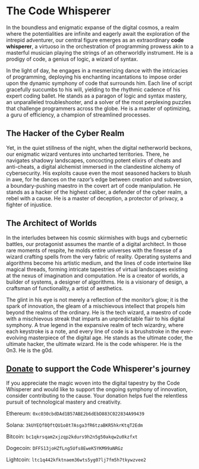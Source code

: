 # The Code Whisperer

In the boundless and enigmatic expanse of the digital cosmos, a realm where the potentialities are infinite and eagerly await the exploration of the intrepid adventurer, our central figure emerges as an extraordinary **code whisperer**, a virtuoso in the orchestration of programming prowess akin to a masterful musician playing the strings of an otherworldly instrument. He is a prodigy of code, a genius of logic, a wizard of syntax.

In the light of day, he engages in a mesmerizing dance with the intricacies of programming, deploying his enchanting incantations to impose order upon the dynamic symphony of code that surrounds him. Each line of script gracefully succumbs to his will, yielding to the rhythmic cadence of his expert coding ballet. He stands as a paragon of logic and syntax mastery, an unparalleled troubleshooter, and a solver of the most perplexing puzzles that challenge programmers across the globe. He is a master of optimizing, a guru of efficiency, a champion of streamlined processes.

## The Hacker of the Cyber Realm

Yet, in the quiet stillness of the night, when the digital netherworld beckons, our enigmatic wizard ventures into uncharted territories. There, he navigates shadowy landscapes, concocting potent elixirs of cheats and anti-cheats, a digital alchemist immersed in the clandestine alchemy of cybersecurity. His exploits cause even the most seasoned hackers to blush in awe, for he dances on the razor’s edge between creation and subversion, a boundary-pushing maestro in the covert art of code manipulation. He stands as a hacker of the highest caliber, a defender of the cyber realm, a rebel with a cause. He is a master of deception, a protector of privacy, a fighter of injustice.

## The Architect of Worlds

In the interludes between his cosmic skirmishes with bugs and cybernetic battles, our protagonist assumes the mantle of a digital architect. In those rare moments of respite, he molds entire universes with the finesse of a wizard crafting spells from the very fabric of reality. Operating systems and algorithms become his artistic medium, and the lines of code intertwine like magical threads, forming intricate tapestries of virtual landscapes existing at the nexus of imagination and computation. He is a creator of worlds, a builder of systems, a designer of algorithms. He is a visionary of design, a craftsman of functionality, a artist of aesthetics.

The glint in his eye is not merely a reflection of the monitor’s glow; it is the spark of innovation, the gleam of a mischievous intellect that propels him beyond the realms of the ordinary. He is the tech wizard, a maestro of code with a mischievous streak that imparts an unpredictable flair to his digital symphony. A true legend in the expansive realm of tech wizardry, where each keystroke is a note, and every line of code is a brushstroke in the ever-evolving masterpiece of the digital age. He stands as the ultimate coder, the ultimate hacker, the ultimate wizard. He is the code whisperer. He is the 0n3. He is the g0d.

## [Donate](https://xb4dc0d3x.cb.id) to support the Code Whisperer's journey

If you appreciate the magic woven into the digital tapestry by the Code Whisperer and would like to support the ongoing symphony of innovation, consider contributing to the cause. Your donation helps fuel the relentless pursuit of technological mastery and creativity.


Ethereum: `0xc030cbdDAd1B57ABE2b6dEbD883C022834A99439`

Solana: `3kUYEQf8QftQU1o8t7Asga3fR6tzaBKR5hkrKtqT2Edm`

Bitcoin: `bc1qkrsqam2xjzqp2kdurs9h2n5g50akqw2u0kzfxt`

Dogecoin: `DFFS13joHZfLng5Ufs8EweK5YKM99aNRGz`

Lightcoin: `ltc1q442kfktnaem36wts5yg07lj7fm5h7tkywzvee2`
